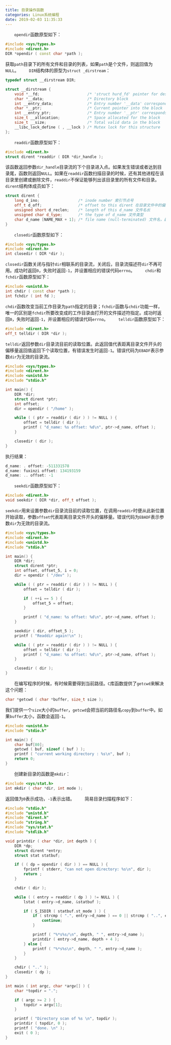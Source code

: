 ```yaml
---
title: 目录操作函数
categories: Linux系统编程
date: 2019-02-03 11:35:33
---
```

&emsp;&emsp;`opendir`函数原型如下：<!--more-->

``` cpp
#include <sys/types.h>
#include <dirent.h>
DIR *opendir ( const char *path );
```

获取`path`目录下的所有文件和目录的列表，如果`path`是个文件，则返回值为`NULL`。
&emsp;&emsp;`DIR`结构体的原型为`struct _dirstream`：

``` cpp
typedef struct __dirstream DIR;

struct __dirstream {
    void *__fd;                     /* 'struct hurd_fd' pointer for descriptor */
    char *__data;                   /* Directory block                         */
    int __entry_data;               /* Entry number '__data' corresponds to    */
    char *__ptr;                    /* Current pointer into the block          */
    int __entry_ptr;                /* Entry number '__ptr' corresponds to     */
    size_t __allocation;            /* Space allocated for the block           */
    size_t __size;                  /* Total valid data in the block           */
    __libc_lock_define ( , __lock ) /* Mutex lock for this structure           */
};
```

&emsp;&emsp;`readdir`函数原型如下：

``` cpp
#include <dirent.h>
struct dirent *readdir ( DIR *dir_handle );
```

该函数返回参数`dir_handle`目录流的下个目录进入点。如果发生错误或者达到目录尾，函数则返回`NULL`。如果在`readdir`函数扫描目录的时候，还有其他进程在该目录里创建或删除文件，`readdir`不保证能够列出该目录里的所有文件和目录。`dirent`结构体成员如下：

``` cpp
struct dirent {
    long d_ino;                 /* inode number 索引节点号                        */
    off_t d_off;                /* offset to this dirent 在目录文件中的偏移        */
    unsigned short d_reclen;    /* length of this d_name 文件名长                 */
    unsigned char d_type;       /* the type of d_name 文件类型                    */
    char d_name [NAME_MAX + 1]; /* file name (null-terminated) 文件名，最长255字符 */
}
```

&emsp;&emsp;`closedir`函数原型如下：

``` cpp
#include <sys/types.h>
#include <dirent.h>
int closedir ( DIR *dir );
```

`closedir`函数关闭与指针`dir`相联系的目录流，关闭后，目录流描述符`dir`不再可用。成功时返回`0`，失败时返回`-1`，并设置相应的错误代码`errno`。
&emsp;&emsp;`chdir`和`fchdir`函数原型如下：

``` cpp
#include <unistd.h>
int chdir ( const char *path );
int fchdir ( int fd );
```

`chdir`函数改变当前工作目录为`path`指定的目录；`fchdir`函数与`chdir`功能一样，唯一的区别是`fchdir`所要改变成的工作目录由打开的文件描述符指定。成功时返回`0`，失败时返回`-1`，并设置相应的错误代码`errno`。
&emsp;&emsp;`telldir`函数原型如下：

``` cpp
#include <dirent.h>
off_t telldir ( DIR *dir );
```

`telldir`返回参数`dir`目录流目前的读取位置。此返回值代表距离目录文件开头的偏移量返回值返回下个读取位置，有错误发生时返回`-1`。错误代码为`EBADF`表示参数`dir`为无效的目录流。

``` cpp
#include <sys/types.h>
#include <dirent.h>
#include <unistd.h>
#include "stdio.h"

int main() {
    DIR *dir;
    struct dirent *ptr;
    int offset;
    dir = opendir ( "/home" );

    while ( ( ptr = readdir ( dir ) ) != NULL ) {
        offset = telldir ( dir );
        printf ( "d_name: %s offset: %d\n", ptr->d_name, offset );
    }

    closedir ( dir );
}
```

执行结果：

``` cpp
d_name: . offset: -511331578
d_name: fuxinzi offset: 134193159
d_name: .. offset: -1
```

&emsp;&emsp;`seekdir`函数原型如下：

``` cpp
#include <dirent.h>
void seekdir ( DIR *dir, off_t offset );
```

`seekdir`用来设置参数`dir`目录流目前的读取位置，在调用`readdir`时便从此新位置开始读取，参数`offset`代表距离目录文件开头的偏移量。错误代码为`EBADF`表示参数`dir`为无效的目录流。

``` cpp
#include <sys/types.h>
#include <dirent.h>
#include <unistd.h>
#include "stdio.h"

int main() {
    DIR *dir;
    struct dirent *ptr;
    int offset, offset_5, i = 0;
    dir = opendir ( "/dev" );

    while ( ( ptr = readdir ( dir ) ) != NULL ) {
        offset = telldir ( dir );

        if ( ++i == 5 ) {
            offset_5 = offset;
        }

        printf ( "d_name: %s offset: %d\n", ptr->d_name, offset );
    }

    seekdir ( dir, offset_5 );
    printf ( "Readdir again!\n" );

    while ( ( ptr = readdir ( dir ) ) != NULL ) {
        offset = telldir ( dir );
        printf ( "d_name: %s offset: %d\n", ptr->d_name, offset );
    }

    closedir ( dir );
}
```

&emsp;&emsp;在编写程序的时候，有时候需要得到当前路径。`C`库函数提供了`getcwd`来解决这个问题：

``` cpp
char *getcwd ( char *buffer, size_t size );
```

我们提供一个`size`大小的`buffer`，`getcwd`会把当前的路径名`copy`到`buffer`中。如果`buffer`太小，函数会返回`-1`。

``` cpp
#include <unistd.h>
#include "stdio.h"

int main() {
    char buf[80];
    getcwd ( buf, sizeof ( buf ) );
    printf ( "current working directory : %s\n", buf );
    return 0;
}
```

&emsp;&emsp;创建新目录的函数是`mkdir`：

``` cpp
#include <sys/stat.h>
int mkdir ( char *dir, int mode );
```

返回值为`0`表示成功，`-1`表示出错。
&emsp;&emsp;简易目录扫描程序如下：

``` cpp
#include "stdio.h"
#include "unistd.h"
#include "dirent.h"
#include "string.h"
#include "sys/stat.h"
#include "stdlib.h"

void printdir ( char *dir, int depth ) {
    DIR *dp;
    struct dirent *entry;
    struct stat statbuf;

    if ( ( dp = opendir ( dir ) ) == NULL ) {
        fprintf ( stderr, "can not open directory: %s\n", dir );
        return ;
    }

    chdir ( dir );

    while ( ( entry = readdir ( dp ) ) != NULL ) {
        lstat ( entry->d_name, &statbuf );

        if ( S_ISDIR ( statbuf.st_mode ) ) {
            if ( strcmp ( ".", entry->d_name ) == 0 || strcmp ( "..", entry->d_name ) == 0 ) {
                continue;
            }

            printf ( "%*s%s/\n", depth, " ", entry->d_name );
            printdir ( entry->d_name, depth + 4 );
        } else {
            printf ( "%*s%s\n", depth, " ", entry->d_name );
        }
    }

    chdir ( ".." );
    closedir ( dp );
}

int main ( int argc, char *argv[] ) {
    char *topdir = ".";

    if ( argc >= 2 ) {
        topdir = argv[1];
    }

    printf ( "Directory scan of %s \n", topdir );
    printdir ( topdir, 0 );
    printf ( "done. \n" );
    exit ( 0 );
}
```
